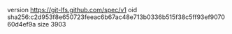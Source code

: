 version https://git-lfs.github.com/spec/v1
oid sha256:c2d953f8e650723feeac6b67ac48e713b0336b515f38c5ff93ef907060d4ef9a
size 3903
